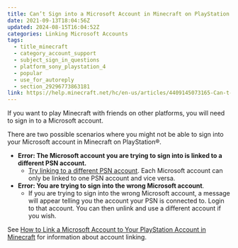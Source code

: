 ```yaml
---
title: Can’t Sign into a Microsoft Account in Minecraft on PlayStation
date: 2021-09-13T18:04:56Z
updated: 2024-08-15T16:04:52Z
categories: Linking Microsoft Accounts
tags:
  - title_minecraft
  - category_account_support
  - subject_sign_in_questions
  - platform_sony_playstation_4
  - popular
  - use_for_autoreply
  - section_29296773863181
link: https://help.minecraft.net/hc/en-us/articles/4409145073165-Can-t-Sign-into-a-Microsoft-Account-in-Minecraft-on-PlayStation
---
```


If you want to play Minecraft with friends on other platforms, you will need to sign in to a Microsoft account.

There are two possible scenarios where you might not be able to sign into your Microsoft account in Minecraft on PlayStation®.

- **Error: The Microsoft account you are trying to sign into is linked to a different PSN account.**
  - [Try linking to a different PSN account](./How-to-Link-Microsoft-and-PlayStation-Accounts-in-Minecraft.md). Each Microsoft account can only be linked to one PSN account and vice versa.
- **Error: You are trying to sign into the wrong Microsoft account**.
  - If you are trying to sign into the wrong Microsoft account, a message will appear telling you the account your PSN is connected to. Login to that account. You can then unlink and use a different account if you wish.

See [How to Link a Microsoft Account to Your PlayStation Account in Minecraft](./How-to-Link-Microsoft-and-PlayStation-Accounts-in-Minecraft.md) for information about account linking.
